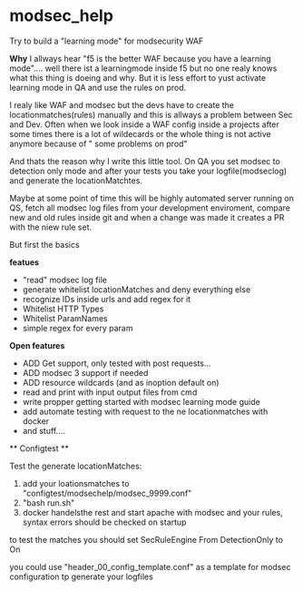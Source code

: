 # modsec_help
Try to build a "learning mode" for modsecurity WAF 

**Why**
I allways hear "f5 is the better WAF because you have a learning mode".... well there ist a learningmode inside f5 but no one realy knows what this thing is doeing and why.
But it is less effort to yust activate learning mode in QA and use the rules on prod.

I realy like WAF and modsec but the devs have to create the locationmatches(rules) manually and this is allways a problem between Sec and Dev.
Often when we look inside  a WAF config inside a projects after some times there is a lot of wildecards or the whole thing is not active anymore because of " some problems on prod"

And thats the reason why I write this little tool. On QA you set modsec to detection only mode and after your tests you take your logfile(modseclog) and generate the locationMatchtes.

Maybe at some point of time this will be highly automated server running on QS, fetch all modsec log files from your development enviroment, compare new and old rules inside git and when 
a change was made it creates a PR with the niew rule set.

But first the basics

**featues**
- "read" modsec log file
- generate whitelist locationMatches and deny everything else
- recognize IDs inside urls and add regex for it
- Whitelist HTTP Types
- Whitelist ParamNames
- simple regex for every param

**Open features**
- ADD Get support, only tested with post requests...
- ADD modsec 3 support if needed
- ADD resource wildcards (and as inoption default on)
- read and print with input output files from cmd
- write propper getting started with modsec learning mode guide
- add automate testing with request to the ne locationmatches with docker
- and stuff....

** Configtest **

Test the generate locationMatches:
1. add your loationsmatches to "configtest/modsechelp/modsec_9999.conf" 
2. "bash run.sh"
3. docker handelsthe rest and start apache with modsec and your rules, syntax errors should be checked on startup

to test the matches you should set SecRuleEngine From DetectionOnly to On 

you could use "header_00_config_template.conf" as a template for modsec configuration tp generate your logfiles 
